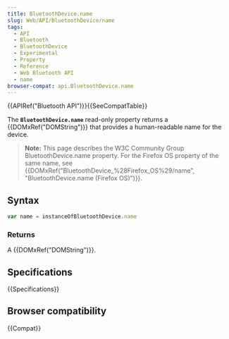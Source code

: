 ```yaml
---
title: BluetoothDevice.name
slug: Web/API/BluetoothDevice/name
tags:
  - API
  - Bluetooth
  - BluetoothDevice
  - Experimental
  - Property
  - Reference
  - Web Bluetooth API
  - name
browser-compat: api.BluetoothDevice.name
---
```

{{APIRef("Bluetooth API")}}{{SeeCompatTable}}

The **`BluetoothDevice.name`** read-only property returns a
{{DOMxRef("DOMString")}} that provides a human-readable name for the device.

> **Note:** This page describes the W3C Community Group BluetoothDevice.name property. For the
> Firefox OS property of the same name, see
> {{DOMxRef("BluetoothDevice_%28Firefox_OS%29/name", "BluetoothDevice.name
    (Firefox OS)")}}.

## Syntax

```js
var name = instanceOfBluetoothDevice.name
```

### Returns

A {{DOMxRef("DOMString")}}.

## Specifications

{{Specifications}}

## Browser compatibility

{{Compat}}

